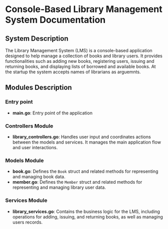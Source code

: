 # Console-Based Library Management System Documentation

## System Description

The Library Management System (LMS) is a console-based application designed to help manage a collection of books and library users. It provides functionalities such as adding new books, registering users, issuing and returning books, and displaying lists of borrowed and available books. At the startup the system accepts names of librarians as arguemnts.

## Modules Description
### Entry point
- **main.go**: Entry point of the application
### Controllers Module
- **library_controllers.go**: Handles user input and coordinates actions between the models and services. It manages the main application flow and user interactions.

### Models Module
- **book.go**: Defines the `Book` struct and related methods for representing and managing book data.
- **member.go**: Defines the `Member` struct and related methods for representing and managing library user data.

### Services Module
- **library_services.go**: Contains the business logic for the LMS, including operations for adding, issuing, and returning books, as well as managing users records.